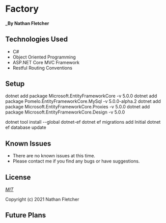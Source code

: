 # Factory

#### _By Nathan Fletcher


## Technologies Used

* C#
* Object Oriented Programming
* ASP.NET Core MVC Framework
* Restful Routing Conventions

## Setup
dotnet add package Microsoft.EntityFrameworkCore -v 5.0.0
dotnet add package Pomelo.EntityFrameworkCore.MySql -v 5.0.0-alpha.2
dotnet add package Microsoft.EntityFrameworkCore.Proxies -v 5.0.0
dotnet add package Microsoft.EntityFrameworkCore.Design -v 5.0.0

dotnet tool install --global dotnet-ef 
dotnet ef migrations add Initial
dotnet ef database update


## Known Issues
* There are no known issues at this time.
* Please contact me if you find any bugs or have suggestions. 

## License

_[MIT](https://opensource.org/licenses/MIT)_  

Copyright (c) 2021 Nathan Fletcher

## Future Plans
